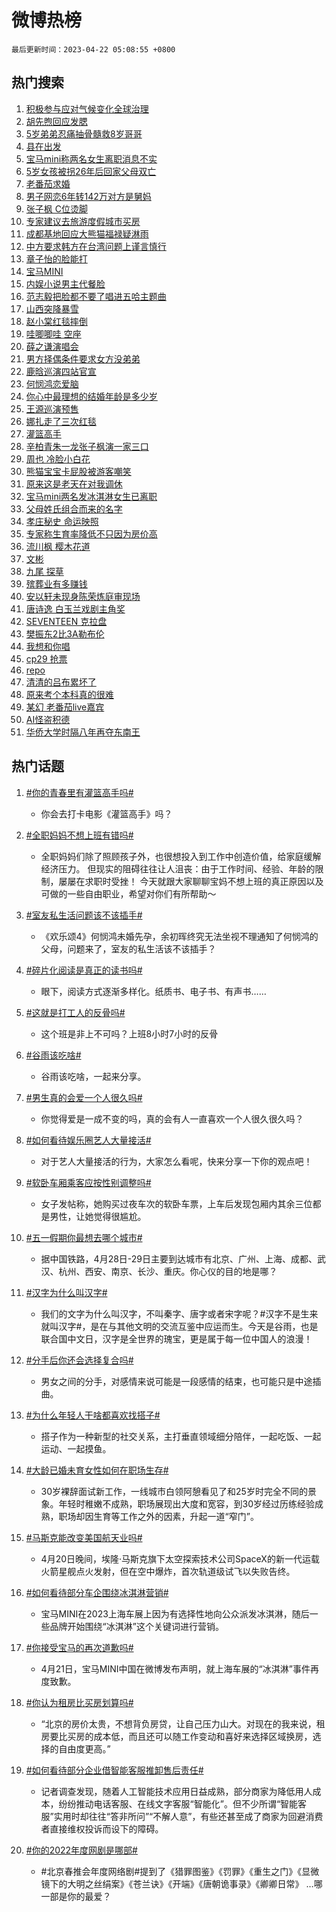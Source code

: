 # 微博热榜

`最后更新时间：2023-04-22 05:08:55 +0800`

## 热门搜索

1. [积极参与应对气候变化全球治理](https://m.weibo.cn/search?containerid=100103type%3D1%26t%3D10%26q%3D%23%E7%A7%AF%E6%9E%81%E5%8F%82%E4%B8%8E%E5%BA%94%E5%AF%B9%E6%B0%94%E5%80%99%E5%8F%98%E5%8C%96%E5%85%A8%E7%90%83%E6%B2%BB%E7%90%86%23&stream_entry_id=51&isnewpage=1&extparam=seat%3D1%26dgr%3D0%26c_type%3D51%26filter_type%3Drealtimehot%26cate%3D10103%26stream_entry_id%3D51%26pos%3D0%26display_time%3D1682111333%26pre_seqid%3D1682111333522027164158&luicode=10000011&lfid=106003type%253D25%2526t%253D3%2526disable_hot%253D1%2526filter_type%253Drealtimehot)
1. [胡先煦回应发腮](https://m.weibo.cn/search?containerid=100103type%3D1%26t%3D10%26q%3D%23%E8%83%A1%E5%85%88%E7%85%A6%E5%9B%9E%E5%BA%94%E5%8F%91%E8%85%AE%23&stream_entry_id=31&isnewpage=1&extparam=seat%3D1%26dgr%3D0%26band_rank%3D1%26realpos%3D1%26pos%3D0%26lcate%3D5001%26stream_entry_id%3D31%26flag%3D2%26c_type%3D31%26filter_type%3Drealtimehot%26q%3D%2523%25E8%2583%25A1%25E5%2585%2588%25E7%2585%25A6%25E5%259B%259E%25E5%25BA%2594%25E5%258F%2591%25E8%2585%25AE%2523%26cate%3D5001%26display_time%3D1682111333%26pre_seqid%3D1682111333522027164158&luicode=10000011&lfid=106003type%253D25%2526t%253D3%2526disable_hot%253D1%2526filter_type%253Drealtimehot)
1. [5岁弟弟忍痛抽骨髓救8岁哥哥](https://m.weibo.cn/search?containerid=100103type%3D1%26t%3D10%26q%3D%235%E5%B2%81%E5%BC%9F%E5%BC%9F%E5%BF%8D%E7%97%9B%E6%8A%BD%E9%AA%A8%E9%AB%93%E6%95%918%E5%B2%81%E5%93%A5%E5%93%A5%23&stream_entry_id=31&isnewpage=1&extparam=seat%3D1%26dgr%3D0%26band_rank%3D2%26realpos%3D2%26pos%3D1%26lcate%3D5001%26stream_entry_id%3D31%26flag%3D1%26c_type%3D31%26filter_type%3Drealtimehot%26q%3D%25235%25E5%25B2%2581%25E5%25BC%259F%25E5%25BC%259F%25E5%25BF%258D%25E7%2597%259B%25E6%258A%25BD%25E9%25AA%25A8%25E9%25AB%2593%25E6%2595%25918%25E5%25B2%2581%25E5%2593%25A5%25E5%2593%25A5%2523%26cate%3D5001%26display_time%3D1682111333%26pre_seqid%3D1682111333522027164158&luicode=10000011&lfid=106003type%253D25%2526t%253D3%2526disable_hot%253D1%2526filter_type%253Drealtimehot)
1. [县在出发](https://m.weibo.cn/search?containerid=100103type%3D1%26t%3D10%26q%3D%23%E5%8E%BF%E5%9C%A8%E5%87%BA%E5%8F%91%23&stream_entry_id=31&isnewpage=1&extparam=seat%3D1%26dgr%3D0%26band_rank%3D3%26realpos%3D3%26pos%3D2%26lcate%3D5001%26stream_entry_id%3D31%26flag%3D0%26c_type%3D31%26filter_type%3Drealtimehot%26q%3D%2523%25E5%258E%25BF%25E5%259C%25A8%25E5%2587%25BA%25E5%258F%2591%2523%26cate%3D5001%26display_time%3D1682111333%26pre_seqid%3D1682111333522027164158&luicode=10000011&lfid=106003type%253D25%2526t%253D3%2526disable_hot%253D1%2526filter_type%253Drealtimehot)
1. [宝马mini称两名女生离职消息不实](https://m.weibo.cn/search?containerid=100103type%3D1%26t%3D10%26q%3D%23%E5%AE%9D%E9%A9%ACmini%E7%A7%B0%E4%B8%A4%E5%90%8D%E5%A5%B3%E7%94%9F%E7%A6%BB%E8%81%8C%E6%B6%88%E6%81%AF%E4%B8%8D%E5%AE%9E%23&stream_entry_id=31&isnewpage=1&extparam=seat%3D1%26dgr%3D0%26band_rank%3D4%26realpos%3D4%26pos%3D3%26lcate%3D5001%26stream_entry_id%3D31%26flag%3D16%26c_type%3D31%26filter_type%3Drealtimehot%26q%3D%2523%25E5%25AE%259D%25E9%25A9%25ACmini%25E7%25A7%25B0%25E4%25B8%25A4%25E5%2590%258D%25E5%25A5%25B3%25E7%2594%259F%25E7%25A6%25BB%25E8%2581%258C%25E6%25B6%2588%25E6%2581%25AF%25E4%25B8%258D%25E5%25AE%259E%2523%26cate%3D5001%26display_time%3D1682111333%26pre_seqid%3D1682111333522027164158&luicode=10000011&lfid=106003type%253D25%2526t%253D3%2526disable_hot%253D1%2526filter_type%253Drealtimehot)
1. [5岁女孩被拐26年后回家父母双亡](https://m.weibo.cn/search?containerid=100103type%3D1%26t%3D10%26q%3D%235%E5%B2%81%E5%A5%B3%E5%AD%A9%E8%A2%AB%E6%8B%9026%E5%B9%B4%E5%90%8E%E5%9B%9E%E5%AE%B6%E7%88%B6%E6%AF%8D%E5%8F%8C%E4%BA%A1%23&stream_entry_id=31&isnewpage=1&extparam=seat%3D1%26dgr%3D0%26band_rank%3D5%26realpos%3D5%26pos%3D4%26lcate%3D5001%26stream_entry_id%3D31%26flag%3D0%26c_type%3D31%26filter_type%3Drealtimehot%26q%3D%25235%25E5%25B2%2581%25E5%25A5%25B3%25E5%25AD%25A9%25E8%25A2%25AB%25E6%258B%259026%25E5%25B9%25B4%25E5%2590%258E%25E5%259B%259E%25E5%25AE%25B6%25E7%2588%25B6%25E6%25AF%258D%25E5%258F%258C%25E4%25BA%25A1%2523%26cate%3D5001%26display_time%3D1682111333%26pre_seqid%3D1682111333522027164158&luicode=10000011&lfid=106003type%253D25%2526t%253D3%2526disable_hot%253D1%2526filter_type%253Drealtimehot)
1. [老番茄求婚](https://m.weibo.cn/search?containerid=100103type%3D1%26t%3D10%26q%3D%23%E8%80%81%E7%95%AA%E8%8C%84%E6%B1%82%E5%A9%9A%23&stream_entry_id=31&isnewpage=1&extparam=seat%3D1%26dgr%3D0%26band_rank%3D6%26realpos%3D6%26pos%3D5%26lcate%3D5001%26stream_entry_id%3D31%26flag%3D16%26c_type%3D31%26filter_type%3Drealtimehot%26q%3D%2523%25E8%2580%2581%25E7%2595%25AA%25E8%258C%2584%25E6%25B1%2582%25E5%25A9%259A%2523%26cate%3D5001%26display_time%3D1682111333%26pre_seqid%3D1682111333522027164158&luicode=10000011&lfid=106003type%253D25%2526t%253D3%2526disable_hot%253D1%2526filter_type%253Drealtimehot)
1. [男子网恋6年转142万对方是舅妈](https://m.weibo.cn/search?containerid=100103type%3D1%26t%3D10%26q%3D%23%E7%94%B7%E5%AD%90%E7%BD%91%E6%81%8B6%E5%B9%B4%E8%BD%AC142%E4%B8%87%E5%AF%B9%E6%96%B9%E6%98%AF%E8%88%85%E5%A6%88%23&stream_entry_id=31&isnewpage=1&extparam=seat%3D1%26dgr%3D0%26band_rank%3D7%26realpos%3D7%26pos%3D6%26lcate%3D5001%26stream_entry_id%3D31%26flag%3D0%26c_type%3D31%26filter_type%3Drealtimehot%26q%3D%2523%25E7%2594%25B7%25E5%25AD%2590%25E7%25BD%2591%25E6%2581%258B6%25E5%25B9%25B4%25E8%25BD%25AC142%25E4%25B8%2587%25E5%25AF%25B9%25E6%2596%25B9%25E6%2598%25AF%25E8%2588%2585%25E5%25A6%2588%2523%26cate%3D5001%26display_time%3D1682111333%26pre_seqid%3D1682111333522027164158&luicode=10000011&lfid=106003type%253D25%2526t%253D3%2526disable_hot%253D1%2526filter_type%253Drealtimehot)
1. [张子枫 C位烫脚](https://m.weibo.cn/search?containerid=100103type%3D1%26t%3D10%26q%3D%E5%BC%A0%E5%AD%90%E6%9E%AB+C%E4%BD%8D%E7%83%AB%E8%84%9A&stream_entry_id=31&isnewpage=1&extparam=seat%3D1%26dgr%3D0%26band_rank%3D8%26realpos%3D8%26pos%3D7%26lcate%3D5001%26stream_entry_id%3D31%26flag%3D0%26c_type%3D31%26filter_type%3Drealtimehot%26q%3D%25E5%25BC%25A0%25E5%25AD%2590%25E6%259E%25AB%2520C%25E4%25BD%258D%25E7%2583%25AB%25E8%2584%259A%26cate%3D5001%26display_time%3D1682111333%26pre_seqid%3D1682111333522027164158&luicode=10000011&lfid=106003type%253D25%2526t%253D3%2526disable_hot%253D1%2526filter_type%253Drealtimehot)
1. [专家建议去旅游度假城市买房](https://m.weibo.cn/search?containerid=100103type%3D1%26t%3D10%26q%3D%23%E4%B8%93%E5%AE%B6%E5%BB%BA%E8%AE%AE%E5%8E%BB%E6%97%85%E6%B8%B8%E5%BA%A6%E5%81%87%E5%9F%8E%E5%B8%82%E4%B9%B0%E6%88%BF%23&stream_entry_id=31&isnewpage=1&extparam=seat%3D1%26dgr%3D0%26band_rank%3D9%26realpos%3D9%26pos%3D8%26lcate%3D5001%26stream_entry_id%3D31%26flag%3D0%26c_type%3D31%26filter_type%3Drealtimehot%26q%3D%2523%25E4%25B8%2593%25E5%25AE%25B6%25E5%25BB%25BA%25E8%25AE%25AE%25E5%258E%25BB%25E6%2597%2585%25E6%25B8%25B8%25E5%25BA%25A6%25E5%2581%2587%25E5%259F%258E%25E5%25B8%2582%25E4%25B9%25B0%25E6%2588%25BF%2523%26cate%3D5001%26display_time%3D1682111333%26pre_seqid%3D1682111333522027164158&luicode=10000011&lfid=106003type%253D25%2526t%253D3%2526disable_hot%253D1%2526filter_type%253Drealtimehot)
1. [成都基地回应大熊猫福禄疑淋雨](https://m.weibo.cn/search?containerid=100103type%3D1%26t%3D10%26q%3D%23%E6%88%90%E9%83%BD%E5%9F%BA%E5%9C%B0%E5%9B%9E%E5%BA%94%E5%A4%A7%E7%86%8A%E7%8C%AB%E7%A6%8F%E7%A6%84%E7%96%91%E6%B7%8B%E9%9B%A8%23&stream_entry_id=31&isnewpage=1&extparam=seat%3D1%26dgr%3D0%26band_rank%3D10%26realpos%3D10%26pos%3D9%26lcate%3D5001%26stream_entry_id%3D31%26flag%3D0%26c_type%3D31%26filter_type%3Drealtimehot%26q%3D%2523%25E6%2588%2590%25E9%2583%25BD%25E5%259F%25BA%25E5%259C%25B0%25E5%259B%259E%25E5%25BA%2594%25E5%25A4%25A7%25E7%2586%258A%25E7%258C%25AB%25E7%25A6%258F%25E7%25A6%2584%25E7%2596%2591%25E6%25B7%258B%25E9%259B%25A8%2523%26cate%3D5001%26display_time%3D1682111333%26pre_seqid%3D1682111333522027164158&luicode=10000011&lfid=106003type%253D25%2526t%253D3%2526disable_hot%253D1%2526filter_type%253Drealtimehot)
1. [中方要求韩方在台湾问题上谨言慎行](https://m.weibo.cn/search?containerid=100103type%3D1%26t%3D10%26q%3D%23%E4%B8%AD%E6%96%B9%E8%A6%81%E6%B1%82%E9%9F%A9%E6%96%B9%E5%9C%A8%E5%8F%B0%E6%B9%BE%E9%97%AE%E9%A2%98%E4%B8%8A%E8%B0%A8%E8%A8%80%E6%85%8E%E8%A1%8C%23&stream_entry_id=31&isnewpage=1&extparam=seat%3D1%26dgr%3D0%26band_rank%3D11%26realpos%3D11%26pos%3D10%26lcate%3D5001%26stream_entry_id%3D31%26flag%3D0%26c_type%3D31%26filter_type%3Drealtimehot%26q%3D%2523%25E4%25B8%25AD%25E6%2596%25B9%25E8%25A6%2581%25E6%25B1%2582%25E9%259F%25A9%25E6%2596%25B9%25E5%259C%25A8%25E5%258F%25B0%25E6%25B9%25BE%25E9%2597%25AE%25E9%25A2%2598%25E4%25B8%258A%25E8%25B0%25A8%25E8%25A8%2580%25E6%2585%258E%25E8%25A1%258C%2523%26cate%3D5001%26display_time%3D1682111333%26pre_seqid%3D1682111333522027164158&luicode=10000011&lfid=106003type%253D25%2526t%253D3%2526disable_hot%253D1%2526filter_type%253Drealtimehot)
1. [章子怡的脸能打](https://m.weibo.cn/search?containerid=100103type%3D1%26t%3D10%26q%3D%E7%AB%A0%E5%AD%90%E6%80%A1%E7%9A%84%E8%84%B8%E8%83%BD%E6%89%93&stream_entry_id=31&isnewpage=1&extparam=seat%3D1%26dgr%3D0%26band_rank%3D12%26realpos%3D12%26pos%3D11%26lcate%3D5001%26stream_entry_id%3D31%26flag%3D0%26c_type%3D31%26filter_type%3Drealtimehot%26q%3D%25E7%25AB%25A0%25E5%25AD%2590%25E6%2580%25A1%25E7%259A%2584%25E8%2584%25B8%25E8%2583%25BD%25E6%2589%2593%26cate%3D5001%26display_time%3D1682111333%26pre_seqid%3D1682111333522027164158&luicode=10000011&lfid=106003type%253D25%2526t%253D3%2526disable_hot%253D1%2526filter_type%253Drealtimehot)
1. [宝马MINI](https://m.weibo.cn/search?containerid=100103type%3D1%26t%3D10%26q%3D%E5%AE%9D%E9%A9%ACMINI&stream_entry_id=31&isnewpage=1&extparam=seat%3D1%26dgr%3D0%26band_rank%3D13%26realpos%3D13%26pos%3D12%26lcate%3D5001%26stream_entry_id%3D31%26flag%3D0%26c_type%3D31%26filter_type%3Drealtimehot%26q%3D%25E5%25AE%259D%25E9%25A9%25ACMINI%26cate%3D5001%26display_time%3D1682111333%26pre_seqid%3D1682111333522027164158&luicode=10000011&lfid=106003type%253D25%2526t%253D3%2526disable_hot%253D1%2526filter_type%253Drealtimehot)
1. [内娱小说男主代餐脸](https://m.weibo.cn/search?containerid=100103type%3D1%26t%3D10%26q%3D%23%E5%86%85%E5%A8%B1%E5%B0%8F%E8%AF%B4%E7%94%B7%E4%B8%BB%E4%BB%A3%E9%A4%90%E8%84%B8%23&stream_entry_id=31&isnewpage=1&extparam=seat%3D1%26dgr%3D0%26band_rank%3D14%26realpos%3D14%26pos%3D13%26lcate%3D5001%26stream_entry_id%3D31%26flag%3D0%26c_type%3D31%26filter_type%3Drealtimehot%26q%3D%2523%25E5%2586%2585%25E5%25A8%25B1%25E5%25B0%258F%25E8%25AF%25B4%25E7%2594%25B7%25E4%25B8%25BB%25E4%25BB%25A3%25E9%25A4%2590%25E8%2584%25B8%2523%26cate%3D5001%26display_time%3D1682111333%26pre_seqid%3D1682111333522027164158&luicode=10000011&lfid=106003type%253D25%2526t%253D3%2526disable_hot%253D1%2526filter_type%253Drealtimehot)
1. [范志毅把脸都不要了唱进五哈主题曲](https://m.weibo.cn/search?containerid=100103type%3D1%26t%3D10%26q%3D%23%E8%8C%83%E5%BF%97%E6%AF%85%E6%8A%8A%E8%84%B8%E9%83%BD%E4%B8%8D%E8%A6%81%E4%BA%86%E5%94%B1%E8%BF%9B%E4%BA%94%E5%93%88%E4%B8%BB%E9%A2%98%E6%9B%B2%23&stream_entry_id=31&isnewpage=1&extparam=seat%3D1%26dgr%3D0%26band_rank%3D15%26realpos%3D15%26pos%3D14%26lcate%3D5001%26stream_entry_id%3D31%26flag%3D1%26c_type%3D31%26filter_type%3Drealtimehot%26q%3D%2523%25E8%258C%2583%25E5%25BF%2597%25E6%25AF%2585%25E6%258A%258A%25E8%2584%25B8%25E9%2583%25BD%25E4%25B8%258D%25E8%25A6%2581%25E4%25BA%2586%25E5%2594%25B1%25E8%25BF%259B%25E4%25BA%2594%25E5%2593%2588%25E4%25B8%25BB%25E9%25A2%2598%25E6%259B%25B2%2523%26cate%3D5001%26display_time%3D1682111333%26pre_seqid%3D1682111333522027164158&luicode=10000011&lfid=106003type%253D25%2526t%253D3%2526disable_hot%253D1%2526filter_type%253Drealtimehot)
1. [山西突降暴雪](https://m.weibo.cn/search?containerid=100103type%3D1%26t%3D10%26q%3D%23%E5%B1%B1%E8%A5%BF%E7%AA%81%E9%99%8D%E6%9A%B4%E9%9B%AA%23&stream_entry_id=31&isnewpage=1&extparam=seat%3D1%26dgr%3D0%26band_rank%3D16%26realpos%3D16%26pos%3D15%26lcate%3D5001%26stream_entry_id%3D31%26flag%3D0%26c_type%3D31%26filter_type%3Drealtimehot%26q%3D%2523%25E5%25B1%25B1%25E8%25A5%25BF%25E7%25AA%2581%25E9%2599%258D%25E6%259A%25B4%25E9%259B%25AA%2523%26cate%3D5001%26display_time%3D1682111333%26pre_seqid%3D1682111333522027164158&luicode=10000011&lfid=106003type%253D25%2526t%253D3%2526disable_hot%253D1%2526filter_type%253Drealtimehot)
1. [赵小棠红毯摔倒](https://m.weibo.cn/search?containerid=100103type%3D1%26t%3D10%26q%3D%23%E8%B5%B5%E5%B0%8F%E6%A3%A0%E7%BA%A2%E6%AF%AF%E6%91%94%E5%80%92%23&stream_entry_id=31&isnewpage=1&extparam=seat%3D1%26dgr%3D0%26band_rank%3D17%26realpos%3D17%26pos%3D16%26lcate%3D5001%26stream_entry_id%3D31%26flag%3D0%26c_type%3D31%26filter_type%3Drealtimehot%26q%3D%2523%25E8%25B5%25B5%25E5%25B0%258F%25E6%25A3%25A0%25E7%25BA%25A2%25E6%25AF%25AF%25E6%2591%2594%25E5%2580%2592%2523%26cate%3D5001%26display_time%3D1682111333%26pre_seqid%3D1682111333522027164158&luicode=10000011&lfid=106003type%253D25%2526t%253D3%2526disable_hot%253D1%2526filter_type%253Drealtimehot)
1. [哇唧唧哇 空座](https://m.weibo.cn/search?containerid=100103type%3D1%26t%3D10%26q%3D%E5%93%87%E5%94%A7%E5%94%A7%E5%93%87+%E7%A9%BA%E5%BA%A7&stream_entry_id=31&isnewpage=1&extparam=seat%3D1%26dgr%3D0%26band_rank%3D18%26realpos%3D18%26pos%3D17%26lcate%3D5001%26stream_entry_id%3D31%26flag%3D0%26c_type%3D31%26filter_type%3Drealtimehot%26q%3D%25E5%2593%2587%25E5%2594%25A7%25E5%2594%25A7%25E5%2593%2587%2520%25E7%25A9%25BA%25E5%25BA%25A7%26cate%3D5001%26display_time%3D1682111333%26pre_seqid%3D1682111333522027164158&luicode=10000011&lfid=106003type%253D25%2526t%253D3%2526disable_hot%253D1%2526filter_type%253Drealtimehot)
1. [薛之谦演唱会](https://m.weibo.cn/search?containerid=100103type%3D1%26t%3D10%26q%3D%E8%96%9B%E4%B9%8B%E8%B0%A6%E6%BC%94%E5%94%B1%E4%BC%9A&stream_entry_id=31&isnewpage=1&extparam=seat%3D1%26dgr%3D0%26band_rank%3D19%26realpos%3D19%26pos%3D18%26lcate%3D5001%26stream_entry_id%3D31%26flag%3D0%26c_type%3D31%26filter_type%3Drealtimehot%26q%3D%25E8%2596%259B%25E4%25B9%258B%25E8%25B0%25A6%25E6%25BC%2594%25E5%2594%25B1%25E4%25BC%259A%26cate%3D5001%26display_time%3D1682111333%26pre_seqid%3D1682111333522027164158&luicode=10000011&lfid=106003type%253D25%2526t%253D3%2526disable_hot%253D1%2526filter_type%253Drealtimehot)
1. [男方择偶条件要求女方没弟弟](https://m.weibo.cn/search?containerid=100103type%3D1%26t%3D10%26q%3D%23%E7%94%B7%E6%96%B9%E6%8B%A9%E5%81%B6%E6%9D%A1%E4%BB%B6%E8%A6%81%E6%B1%82%E5%A5%B3%E6%96%B9%E6%B2%A1%E5%BC%9F%E5%BC%9F%23&stream_entry_id=31&isnewpage=1&extparam=seat%3D1%26dgr%3D0%26band_rank%3D20%26realpos%3D20%26pos%3D19%26lcate%3D5001%26stream_entry_id%3D31%26flag%3D0%26c_type%3D31%26filter_type%3Drealtimehot%26q%3D%2523%25E7%2594%25B7%25E6%2596%25B9%25E6%258B%25A9%25E5%2581%25B6%25E6%259D%25A1%25E4%25BB%25B6%25E8%25A6%2581%25E6%25B1%2582%25E5%25A5%25B3%25E6%2596%25B9%25E6%25B2%25A1%25E5%25BC%259F%25E5%25BC%259F%2523%26cate%3D5001%26display_time%3D1682111333%26pre_seqid%3D1682111333522027164158&luicode=10000011&lfid=106003type%253D25%2526t%253D3%2526disable_hot%253D1%2526filter_type%253Drealtimehot)
1. [鹿晗巡演四站官宣](https://m.weibo.cn/search?containerid=100103type%3D1%26t%3D10%26q%3D%23%E9%B9%BF%E6%99%97%E5%B7%A1%E6%BC%94%E5%9B%9B%E7%AB%99%E5%AE%98%E5%AE%A3%23&stream_entry_id=31&isnewpage=1&extparam=seat%3D1%26dgr%3D0%26band_rank%3D21%26realpos%3D21%26pos%3D20%26lcate%3D5001%26stream_entry_id%3D31%26flag%3D0%26c_type%3D31%26filter_type%3Drealtimehot%26q%3D%2523%25E9%25B9%25BF%25E6%2599%2597%25E5%25B7%25A1%25E6%25BC%2594%25E5%259B%259B%25E7%25AB%2599%25E5%25AE%2598%25E5%25AE%25A3%2523%26cate%3D5001%26display_time%3D1682111333%26pre_seqid%3D1682111333522027164158&luicode=10000011&lfid=106003type%253D25%2526t%253D3%2526disable_hot%253D1%2526filter_type%253Drealtimehot)
1. [何悯鸿恋爱脑](https://m.weibo.cn/search?containerid=100103type%3D1%26t%3D10%26q%3D%E4%BD%95%E6%82%AF%E9%B8%BF%E6%81%8B%E7%88%B1%E8%84%91&stream_entry_id=31&isnewpage=1&extparam=seat%3D1%26dgr%3D0%26band_rank%3D22%26realpos%3D22%26pos%3D21%26lcate%3D5001%26stream_entry_id%3D31%26flag%3D0%26c_type%3D31%26filter_type%3Drealtimehot%26q%3D%25E4%25BD%2595%25E6%2582%25AF%25E9%25B8%25BF%25E6%2581%258B%25E7%2588%25B1%25E8%2584%2591%26cate%3D5001%26display_time%3D1682111333%26pre_seqid%3D1682111333522027164158&luicode=10000011&lfid=106003type%253D25%2526t%253D3%2526disable_hot%253D1%2526filter_type%253Drealtimehot)
1. [你心中最理想的结婚年龄是多少岁](https://m.weibo.cn/search?containerid=100103type%3D1%26t%3D10%26q%3D%23%E4%BD%A0%E5%BF%83%E4%B8%AD%E6%9C%80%E7%90%86%E6%83%B3%E7%9A%84%E7%BB%93%E5%A9%9A%E5%B9%B4%E9%BE%84%E6%98%AF%E5%A4%9A%E5%B0%91%E5%B2%81%23&stream_entry_id=31&isnewpage=1&extparam=seat%3D1%26dgr%3D0%26band_rank%3D23%26realpos%3D23%26pos%3D22%26lcate%3D5001%26stream_entry_id%3D31%26flag%3D0%26c_type%3D31%26filter_type%3Drealtimehot%26q%3D%2523%25E4%25BD%25A0%25E5%25BF%2583%25E4%25B8%25AD%25E6%259C%2580%25E7%2590%2586%25E6%2583%25B3%25E7%259A%2584%25E7%25BB%2593%25E5%25A9%259A%25E5%25B9%25B4%25E9%25BE%2584%25E6%2598%25AF%25E5%25A4%259A%25E5%25B0%2591%25E5%25B2%2581%2523%26cate%3D5001%26display_time%3D1682111333%26pre_seqid%3D1682111333522027164158&luicode=10000011&lfid=106003type%253D25%2526t%253D3%2526disable_hot%253D1%2526filter_type%253Drealtimehot)
1. [王源巡演预售](https://m.weibo.cn/search?containerid=100103type%3D1%26t%3D10%26q%3D%E7%8E%8B%E6%BA%90%E5%B7%A1%E6%BC%94%E9%A2%84%E5%94%AE&stream_entry_id=31&isnewpage=1&extparam=seat%3D1%26dgr%3D0%26band_rank%3D24%26realpos%3D24%26pos%3D23%26lcate%3D5001%26stream_entry_id%3D31%26flag%3D0%26c_type%3D31%26filter_type%3Drealtimehot%26q%3D%25E7%258E%258B%25E6%25BA%2590%25E5%25B7%25A1%25E6%25BC%2594%25E9%25A2%2584%25E5%2594%25AE%26cate%3D5001%26display_time%3D1682111333%26pre_seqid%3D1682111333522027164158&luicode=10000011&lfid=106003type%253D25%2526t%253D3%2526disable_hot%253D1%2526filter_type%253Drealtimehot)
1. [娜扎走了三次红毯](https://m.weibo.cn/search?containerid=100103type%3D1%26t%3D10%26q%3D%23%E5%A8%9C%E6%89%8E%E8%B5%B0%E4%BA%86%E4%B8%89%E6%AC%A1%E7%BA%A2%E6%AF%AF%23&stream_entry_id=31&isnewpage=1&extparam=seat%3D1%26dgr%3D0%26band_rank%3D25%26realpos%3D25%26pos%3D24%26lcate%3D5001%26stream_entry_id%3D31%26flag%3D0%26c_type%3D31%26filter_type%3Drealtimehot%26q%3D%2523%25E5%25A8%259C%25E6%2589%258E%25E8%25B5%25B0%25E4%25BA%2586%25E4%25B8%2589%25E6%25AC%25A1%25E7%25BA%25A2%25E6%25AF%25AF%2523%26cate%3D5001%26display_time%3D1682111333%26pre_seqid%3D1682111333522027164158&luicode=10000011&lfid=106003type%253D25%2526t%253D3%2526disable_hot%253D1%2526filter_type%253Drealtimehot)
1. [灌篮高手](https://m.weibo.cn/search?containerid=100103type%3D1%26t%3D10%26q%3D%E7%81%8C%E7%AF%AE%E9%AB%98%E6%89%8B&stream_entry_id=31&isnewpage=1&extparam=seat%3D1%26dgr%3D0%26band_rank%3D26%26realpos%3D26%26pos%3D25%26lcate%3D5001%26stream_entry_id%3D31%26flag%3D0%26c_type%3D31%26filter_type%3Drealtimehot%26q%3D%25E7%2581%258C%25E7%25AF%25AE%25E9%25AB%2598%25E6%2589%258B%26cate%3D5001%26display_time%3D1682111333%26pre_seqid%3D1682111333522027164158&luicode=10000011&lfid=106003type%253D25%2526t%253D3%2526disable_hot%253D1%2526filter_type%253Drealtimehot)
1. [辛柏青朱一龙张子枫演一家三口](https://m.weibo.cn/search?containerid=100103type%3D1%26t%3D10%26q%3D%23%E8%BE%9B%E6%9F%8F%E9%9D%92%E6%9C%B1%E4%B8%80%E9%BE%99%E5%BC%A0%E5%AD%90%E6%9E%AB%E6%BC%94%E4%B8%80%E5%AE%B6%E4%B8%89%E5%8F%A3%23&stream_entry_id=31&isnewpage=1&extparam=seat%3D1%26dgr%3D0%26band_rank%3D27%26realpos%3D27%26pos%3D26%26lcate%3D5001%26stream_entry_id%3D31%26flag%3D0%26c_type%3D31%26filter_type%3Drealtimehot%26q%3D%2523%25E8%25BE%259B%25E6%259F%258F%25E9%259D%2592%25E6%259C%25B1%25E4%25B8%2580%25E9%25BE%2599%25E5%25BC%25A0%25E5%25AD%2590%25E6%259E%25AB%25E6%25BC%2594%25E4%25B8%2580%25E5%25AE%25B6%25E4%25B8%2589%25E5%258F%25A3%2523%26cate%3D5001%26display_time%3D1682111333%26pre_seqid%3D1682111333522027164158&luicode=10000011&lfid=106003type%253D25%2526t%253D3%2526disable_hot%253D1%2526filter_type%253Drealtimehot)
1. [周也 冷脸小白花](https://m.weibo.cn/search?containerid=100103type%3D1%26t%3D10%26q%3D%E5%91%A8%E4%B9%9F+%E5%86%B7%E8%84%B8%E5%B0%8F%E7%99%BD%E8%8A%B1&stream_entry_id=31&isnewpage=1&extparam=seat%3D1%26dgr%3D0%26band_rank%3D28%26realpos%3D28%26pos%3D27%26lcate%3D5001%26stream_entry_id%3D31%26flag%3D0%26c_type%3D31%26filter_type%3Drealtimehot%26q%3D%25E5%2591%25A8%25E4%25B9%259F%2520%25E5%2586%25B7%25E8%2584%25B8%25E5%25B0%258F%25E7%2599%25BD%25E8%258A%25B1%26cate%3D5001%26display_time%3D1682111333%26pre_seqid%3D1682111333522027164158&luicode=10000011&lfid=106003type%253D25%2526t%253D3%2526disable_hot%253D1%2526filter_type%253Drealtimehot)
1. [熊猫宝宝卡屁股被游客嘲笑](https://m.weibo.cn/search?containerid=100103type%3D1%26t%3D10%26q%3D%23%E7%86%8A%E7%8C%AB%E5%AE%9D%E5%AE%9D%E5%8D%A1%E5%B1%81%E8%82%A1%E8%A2%AB%E6%B8%B8%E5%AE%A2%E5%98%B2%E7%AC%91%23&stream_entry_id=31&isnewpage=1&extparam=seat%3D1%26dgr%3D0%26band_rank%3D29%26realpos%3D29%26pos%3D28%26lcate%3D5001%26stream_entry_id%3D31%26flag%3D0%26c_type%3D31%26filter_type%3Drealtimehot%26q%3D%2523%25E7%2586%258A%25E7%258C%25AB%25E5%25AE%259D%25E5%25AE%259D%25E5%258D%25A1%25E5%25B1%2581%25E8%2582%25A1%25E8%25A2%25AB%25E6%25B8%25B8%25E5%25AE%25A2%25E5%2598%25B2%25E7%25AC%2591%2523%26cate%3D5001%26display_time%3D1682111333%26pre_seqid%3D1682111333522027164158&luicode=10000011&lfid=106003type%253D25%2526t%253D3%2526disable_hot%253D1%2526filter_type%253Drealtimehot)
1. [原来这是老天在对我调休](https://m.weibo.cn/search?containerid=100103type%3D1%26t%3D10%26q%3D%E5%8E%9F%E6%9D%A5%E8%BF%99%E6%98%AF%E8%80%81%E5%A4%A9%E5%9C%A8%E5%AF%B9%E6%88%91%E8%B0%83%E4%BC%91&stream_entry_id=31&isnewpage=1&extparam=seat%3D1%26dgr%3D0%26band_rank%3D30%26realpos%3D30%26pos%3D29%26lcate%3D5001%26stream_entry_id%3D31%26flag%3D0%26c_type%3D31%26filter_type%3Drealtimehot%26q%3D%25E5%258E%259F%25E6%259D%25A5%25E8%25BF%2599%25E6%2598%25AF%25E8%2580%2581%25E5%25A4%25A9%25E5%259C%25A8%25E5%25AF%25B9%25E6%2588%2591%25E8%25B0%2583%25E4%25BC%2591%26cate%3D5001%26display_time%3D1682111333%26pre_seqid%3D1682111333522027164158&luicode=10000011&lfid=106003type%253D25%2526t%253D3%2526disable_hot%253D1%2526filter_type%253Drealtimehot)
1. [宝马mini两名发冰淇淋女生已离职](https://m.weibo.cn/search?containerid=100103type%3D1%26t%3D10%26q%3D%23%E5%AE%9D%E9%A9%ACmini%E4%B8%A4%E5%90%8D%E5%8F%91%E5%86%B0%E6%B7%87%E6%B7%8B%E5%A5%B3%E7%94%9F%E5%B7%B2%E7%A6%BB%E8%81%8C%23&stream_entry_id=31&isnewpage=1&extparam=seat%3D1%26dgr%3D0%26band_rank%3D31%26realpos%3D31%26pos%3D30%26lcate%3D5001%26stream_entry_id%3D31%26flag%3D0%26c_type%3D31%26filter_type%3Drealtimehot%26q%3D%2523%25E5%25AE%259D%25E9%25A9%25ACmini%25E4%25B8%25A4%25E5%2590%258D%25E5%258F%2591%25E5%2586%25B0%25E6%25B7%2587%25E6%25B7%258B%25E5%25A5%25B3%25E7%2594%259F%25E5%25B7%25B2%25E7%25A6%25BB%25E8%2581%258C%2523%26cate%3D5001%26display_time%3D1682111333%26pre_seqid%3D1682111333522027164158&luicode=10000011&lfid=106003type%253D25%2526t%253D3%2526disable_hot%253D1%2526filter_type%253Drealtimehot)
1. [父母姓氏组合而来的名字](https://m.weibo.cn/search?containerid=100103type%3D1%26t%3D10%26q%3D%23%E7%88%B6%E6%AF%8D%E5%A7%93%E6%B0%8F%E7%BB%84%E5%90%88%E8%80%8C%E6%9D%A5%E7%9A%84%E5%90%8D%E5%AD%97%23&stream_entry_id=31&isnewpage=1&extparam=seat%3D1%26dgr%3D0%26band_rank%3D32%26realpos%3D32%26pos%3D31%26lcate%3D5001%26stream_entry_id%3D31%26flag%3D0%26c_type%3D31%26filter_type%3Drealtimehot%26q%3D%2523%25E7%2588%25B6%25E6%25AF%258D%25E5%25A7%2593%25E6%25B0%258F%25E7%25BB%2584%25E5%2590%2588%25E8%2580%258C%25E6%259D%25A5%25E7%259A%2584%25E5%2590%258D%25E5%25AD%2597%2523%26cate%3D5001%26display_time%3D1682111333%26pre_seqid%3D1682111333522027164158&luicode=10000011&lfid=106003type%253D25%2526t%253D3%2526disable_hot%253D1%2526filter_type%253Drealtimehot)
1. [孝庄秘史 命运映照](https://m.weibo.cn/search?containerid=100103type%3D1%26t%3D10%26q%3D%E5%AD%9D%E5%BA%84%E7%A7%98%E5%8F%B2+%E5%91%BD%E8%BF%90%E6%98%A0%E7%85%A7&stream_entry_id=31&isnewpage=1&extparam=seat%3D1%26dgr%3D0%26band_rank%3D33%26realpos%3D33%26pos%3D32%26lcate%3D5001%26stream_entry_id%3D31%26flag%3D1%26c_type%3D31%26filter_type%3Drealtimehot%26q%3D%25E5%25AD%259D%25E5%25BA%2584%25E7%25A7%2598%25E5%258F%25B2%2520%25E5%2591%25BD%25E8%25BF%2590%25E6%2598%25A0%25E7%2585%25A7%26cate%3D5001%26display_time%3D1682111333%26pre_seqid%3D1682111333522027164158&luicode=10000011&lfid=106003type%253D25%2526t%253D3%2526disable_hot%253D1%2526filter_type%253Drealtimehot)
1. [专家称生育率降低不只因为房价高](https://m.weibo.cn/search?containerid=100103type%3D1%26t%3D10%26q%3D%23%E4%B8%93%E5%AE%B6%E7%A7%B0%E7%94%9F%E8%82%B2%E7%8E%87%E9%99%8D%E4%BD%8E%E4%B8%8D%E5%8F%AA%E5%9B%A0%E4%B8%BA%E6%88%BF%E4%BB%B7%E9%AB%98%23&stream_entry_id=31&isnewpage=1&extparam=seat%3D1%26dgr%3D0%26band_rank%3D34%26realpos%3D34%26pos%3D33%26lcate%3D5001%26stream_entry_id%3D31%26flag%3D0%26c_type%3D31%26filter_type%3Drealtimehot%26q%3D%2523%25E4%25B8%2593%25E5%25AE%25B6%25E7%25A7%25B0%25E7%2594%259F%25E8%2582%25B2%25E7%258E%2587%25E9%2599%258D%25E4%25BD%258E%25E4%25B8%258D%25E5%258F%25AA%25E5%259B%25A0%25E4%25B8%25BA%25E6%2588%25BF%25E4%25BB%25B7%25E9%25AB%2598%2523%26cate%3D5001%26display_time%3D1682111333%26pre_seqid%3D1682111333522027164158&luicode=10000011&lfid=106003type%253D25%2526t%253D3%2526disable_hot%253D1%2526filter_type%253Drealtimehot)
1. [流川枫 樱木花道](https://m.weibo.cn/search?containerid=100103type%3D1%26t%3D10%26q%3D%E6%B5%81%E5%B7%9D%E6%9E%AB+%E6%A8%B1%E6%9C%A8%E8%8A%B1%E9%81%93&stream_entry_id=31&isnewpage=1&extparam=seat%3D1%26dgr%3D0%26band_rank%3D35%26realpos%3D35%26pos%3D34%26lcate%3D5001%26stream_entry_id%3D31%26flag%3D0%26c_type%3D31%26filter_type%3Drealtimehot%26q%3D%25E6%25B5%2581%25E5%25B7%259D%25E6%259E%25AB%2520%25E6%25A8%25B1%25E6%259C%25A8%25E8%258A%25B1%25E9%2581%2593%26cate%3D5001%26display_time%3D1682111333%26pre_seqid%3D1682111333522027164158&luicode=10000011&lfid=106003type%253D25%2526t%253D3%2526disable_hot%253D1%2526filter_type%253Drealtimehot)
1. [文彬](https://m.weibo.cn/search?containerid=100103type%3D1%26t%3D10%26q%3D%E6%96%87%E5%BD%AC&stream_entry_id=31&isnewpage=1&extparam=seat%3D1%26dgr%3D0%26band_rank%3D36%26realpos%3D36%26pos%3D35%26lcate%3D5001%26stream_entry_id%3D31%26flag%3D0%26c_type%3D31%26filter_type%3Drealtimehot%26q%3D%25E6%2596%2587%25E5%25BD%25AC%26cate%3D5001%26display_time%3D1682111333%26pre_seqid%3D1682111333522027164158&luicode=10000011&lfid=106003type%253D25%2526t%253D3%2526disable_hot%253D1%2526filter_type%253Drealtimehot)
1. [九尾 探草](https://m.weibo.cn/search?containerid=100103type%3D1%26t%3D10%26q%3D%E4%B9%9D%E5%B0%BE+%E6%8E%A2%E8%8D%89&stream_entry_id=31&isnewpage=1&extparam=seat%3D1%26dgr%3D0%26band_rank%3D37%26realpos%3D37%26pos%3D36%26lcate%3D5001%26stream_entry_id%3D31%26flag%3D0%26c_type%3D31%26filter_type%3Drealtimehot%26q%3D%25E4%25B9%259D%25E5%25B0%25BE%2520%25E6%258E%25A2%25E8%258D%2589%26cate%3D5001%26display_time%3D1682111333%26pre_seqid%3D1682111333522027164158&luicode=10000011&lfid=106003type%253D25%2526t%253D3%2526disable_hot%253D1%2526filter_type%253Drealtimehot)
1. [殡葬业有多赚钱](https://m.weibo.cn/search?containerid=100103type%3D1%26t%3D10%26q%3D%E6%AE%A1%E8%91%AC%E4%B8%9A%E6%9C%89%E5%A4%9A%E8%B5%9A%E9%92%B1&stream_entry_id=31&isnewpage=1&extparam=seat%3D1%26dgr%3D0%26band_rank%3D38%26realpos%3D38%26pos%3D37%26lcate%3D5001%26stream_entry_id%3D31%26flag%3D0%26c_type%3D31%26filter_type%3Drealtimehot%26q%3D%25E6%25AE%25A1%25E8%2591%25AC%25E4%25B8%259A%25E6%259C%2589%25E5%25A4%259A%25E8%25B5%259A%25E9%2592%25B1%26cate%3D5001%26display_time%3D1682111333%26pre_seqid%3D1682111333522027164158&luicode=10000011&lfid=106003type%253D25%2526t%253D3%2526disable_hot%253D1%2526filter_type%253Drealtimehot)
1. [安以轩未现身陈荣炼庭审现场](https://m.weibo.cn/search?containerid=100103type%3D1%26t%3D10%26q%3D%23%E5%AE%89%E4%BB%A5%E8%BD%A9%E6%9C%AA%E7%8E%B0%E8%BA%AB%E9%99%88%E8%8D%A3%E7%82%BC%E5%BA%AD%E5%AE%A1%E7%8E%B0%E5%9C%BA%23&stream_entry_id=31&isnewpage=1&extparam=seat%3D1%26dgr%3D0%26band_rank%3D39%26realpos%3D39%26pos%3D38%26lcate%3D5001%26stream_entry_id%3D31%26flag%3D0%26c_type%3D31%26filter_type%3Drealtimehot%26q%3D%2523%25E5%25AE%2589%25E4%25BB%25A5%25E8%25BD%25A9%25E6%259C%25AA%25E7%258E%25B0%25E8%25BA%25AB%25E9%2599%2588%25E8%258D%25A3%25E7%2582%25BC%25E5%25BA%25AD%25E5%25AE%25A1%25E7%258E%25B0%25E5%259C%25BA%2523%26cate%3D5001%26display_time%3D1682111333%26pre_seqid%3D1682111333522027164158&luicode=10000011&lfid=106003type%253D25%2526t%253D3%2526disable_hot%253D1%2526filter_type%253Drealtimehot)
1. [唐诗逸 白玉兰戏剧主角奖](https://m.weibo.cn/search?containerid=100103type%3D1%26t%3D10%26q%3D%E5%94%90%E8%AF%97%E9%80%B8+%E7%99%BD%E7%8E%89%E5%85%B0%E6%88%8F%E5%89%A7%E4%B8%BB%E8%A7%92%E5%A5%96&stream_entry_id=31&isnewpage=1&extparam=seat%3D1%26dgr%3D0%26band_rank%3D40%26realpos%3D40%26pos%3D39%26lcate%3D5001%26stream_entry_id%3D31%26flag%3D0%26c_type%3D31%26filter_type%3Drealtimehot%26q%3D%25E5%2594%2590%25E8%25AF%2597%25E9%2580%25B8%2520%25E7%2599%25BD%25E7%258E%2589%25E5%2585%25B0%25E6%2588%258F%25E5%2589%25A7%25E4%25B8%25BB%25E8%25A7%2592%25E5%25A5%2596%26cate%3D5001%26display_time%3D1682111333%26pre_seqid%3D1682111333522027164158&luicode=10000011&lfid=106003type%253D25%2526t%253D3%2526disable_hot%253D1%2526filter_type%253Drealtimehot)
1. [SEVENTEEN 克拉盘](https://m.weibo.cn/search?containerid=100103type%3D1%26t%3D10%26q%3DSEVENTEEN+%E5%85%8B%E6%8B%89%E7%9B%98&stream_entry_id=31&isnewpage=1&extparam=seat%3D1%26dgr%3D0%26band_rank%3D41%26realpos%3D41%26pos%3D40%26lcate%3D5001%26stream_entry_id%3D31%26flag%3D0%26c_type%3D31%26filter_type%3Drealtimehot%26q%3DSEVENTEEN%2520%25E5%2585%258B%25E6%258B%2589%25E7%259B%2598%26cate%3D5001%26display_time%3D1682111333%26pre_seqid%3D1682111333522027164158&luicode=10000011&lfid=106003type%253D25%2526t%253D3%2526disable_hot%253D1%2526filter_type%253Drealtimehot)
1. [樊振东2比3A勒布伦](https://m.weibo.cn/search?containerid=100103type%3D1%26t%3D10%26q%3D%23%E6%A8%8A%E6%8C%AF%E4%B8%9C2%E6%AF%943A%E5%8B%92%E5%B8%83%E4%BC%A6%23&stream_entry_id=31&isnewpage=1&extparam=seat%3D1%26dgr%3D0%26band_rank%3D42%26realpos%3D42%26pos%3D41%26lcate%3D5001%26stream_entry_id%3D31%26flag%3D0%26c_type%3D31%26filter_type%3Drealtimehot%26q%3D%2523%25E6%25A8%258A%25E6%258C%25AF%25E4%25B8%259C2%25E6%25AF%25943A%25E5%258B%2592%25E5%25B8%2583%25E4%25BC%25A6%2523%26cate%3D5001%26display_time%3D1682111333%26pre_seqid%3D1682111333522027164158&luicode=10000011&lfid=106003type%253D25%2526t%253D3%2526disable_hot%253D1%2526filter_type%253Drealtimehot)
1. [我想和你唱](https://m.weibo.cn/search?containerid=100103type%3D1%26t%3D10%26q%3D%E6%88%91%E6%83%B3%E5%92%8C%E4%BD%A0%E5%94%B1&stream_entry_id=31&isnewpage=1&extparam=seat%3D1%26dgr%3D0%26band_rank%3D43%26realpos%3D43%26pos%3D42%26lcate%3D5001%26stream_entry_id%3D31%26flag%3D0%26c_type%3D31%26filter_type%3Drealtimehot%26q%3D%25E6%2588%2591%25E6%2583%25B3%25E5%2592%258C%25E4%25BD%25A0%25E5%2594%25B1%26cate%3D5001%26display_time%3D1682111333%26pre_seqid%3D1682111333522027164158&luicode=10000011&lfid=106003type%253D25%2526t%253D3%2526disable_hot%253D1%2526filter_type%253Drealtimehot)
1. [cp29 抢票](https://m.weibo.cn/search?containerid=100103type%3D1%26t%3D10%26q%3Dcp29+%E6%8A%A2%E7%A5%A8&stream_entry_id=31&isnewpage=1&extparam=seat%3D1%26dgr%3D0%26band_rank%3D44%26realpos%3D44%26pos%3D43%26lcate%3D5001%26stream_entry_id%3D31%26flag%3D0%26c_type%3D31%26filter_type%3Drealtimehot%26q%3Dcp29%2520%25E6%258A%25A2%25E7%25A5%25A8%26cate%3D5001%26display_time%3D1682111333%26pre_seqid%3D1682111333522027164158&luicode=10000011&lfid=106003type%253D25%2526t%253D3%2526disable_hot%253D1%2526filter_type%253Drealtimehot)
1. [repo](https://m.weibo.cn/search?containerid=100103type%3D1%26t%3D10%26q%3Drepo&stream_entry_id=31&isnewpage=1&extparam=seat%3D1%26dgr%3D0%26band_rank%3D45%26realpos%3D45%26pos%3D44%26lcate%3D5001%26stream_entry_id%3D31%26flag%3D0%26c_type%3D31%26filter_type%3Drealtimehot%26q%3Drepo%26cate%3D5001%26display_time%3D1682111333%26pre_seqid%3D1682111333522027164158&luicode=10000011&lfid=106003type%253D25%2526t%253D3%2526disable_hot%253D1%2526filter_type%253Drealtimehot)
1. [清清的吕布累坏了](https://m.weibo.cn/search?containerid=100103type%3D1%26t%3D10%26q%3D%23%E6%B8%85%E6%B8%85%E7%9A%84%E5%90%95%E5%B8%83%E7%B4%AF%E5%9D%8F%E4%BA%86%23&stream_entry_id=31&isnewpage=1&extparam=seat%3D1%26dgr%3D0%26band_rank%3D46%26realpos%3D46%26pos%3D45%26lcate%3D5001%26stream_entry_id%3D31%26flag%3D0%26c_type%3D31%26filter_type%3Drealtimehot%26q%3D%2523%25E6%25B8%2585%25E6%25B8%2585%25E7%259A%2584%25E5%2590%2595%25E5%25B8%2583%25E7%25B4%25AF%25E5%259D%258F%25E4%25BA%2586%2523%26cate%3D5001%26display_time%3D1682111333%26pre_seqid%3D1682111333522027164158&luicode=10000011&lfid=106003type%253D25%2526t%253D3%2526disable_hot%253D1%2526filter_type%253Drealtimehot)
1. [原来考个本科真的很难](https://m.weibo.cn/search?containerid=100103type%3D1%26t%3D10%26q%3D%23%E5%8E%9F%E6%9D%A5%E8%80%83%E4%B8%AA%E6%9C%AC%E7%A7%91%E7%9C%9F%E7%9A%84%E5%BE%88%E9%9A%BE%23&stream_entry_id=31&isnewpage=1&extparam=seat%3D1%26dgr%3D0%26band_rank%3D47%26realpos%3D47%26pos%3D46%26lcate%3D5001%26stream_entry_id%3D31%26flag%3D0%26c_type%3D31%26filter_type%3Drealtimehot%26q%3D%2523%25E5%258E%259F%25E6%259D%25A5%25E8%2580%2583%25E4%25B8%25AA%25E6%259C%25AC%25E7%25A7%2591%25E7%259C%259F%25E7%259A%2584%25E5%25BE%2588%25E9%259A%25BE%2523%26cate%3D5001%26display_time%3D1682111333%26pre_seqid%3D1682111333522027164158&luicode=10000011&lfid=106003type%253D25%2526t%253D3%2526disable_hot%253D1%2526filter_type%253Drealtimehot)
1. [某幻 老番茄live嘉宾](https://m.weibo.cn/search?containerid=100103type%3D1%26t%3D10%26q%3D%E6%9F%90%E5%B9%BB+%E8%80%81%E7%95%AA%E8%8C%84live%E5%98%89%E5%AE%BE&stream_entry_id=31&isnewpage=1&extparam=seat%3D1%26dgr%3D0%26band_rank%3D48%26realpos%3D48%26pos%3D47%26lcate%3D5001%26stream_entry_id%3D31%26flag%3D0%26c_type%3D31%26filter_type%3Drealtimehot%26q%3D%25E6%259F%2590%25E5%25B9%25BB%2520%25E8%2580%2581%25E7%2595%25AA%25E8%258C%2584live%25E5%2598%2589%25E5%25AE%25BE%26cate%3D5001%26display_time%3D1682111333%26pre_seqid%3D1682111333522027164158&luicode=10000011&lfid=106003type%253D25%2526t%253D3%2526disable_hot%253D1%2526filter_type%253Drealtimehot)
1. [AI怪盗积德](https://m.weibo.cn/search?containerid=100103type%3D1%26t%3D10%26q%3DAI%E6%80%AA%E7%9B%97%E7%A7%AF%E5%BE%B7&stream_entry_id=31&isnewpage=1&extparam=seat%3D1%26dgr%3D0%26band_rank%3D49%26realpos%3D49%26pos%3D48%26lcate%3D5001%26stream_entry_id%3D31%26flag%3D1%26c_type%3D31%26filter_type%3Drealtimehot%26q%3DAI%25E6%2580%25AA%25E7%259B%2597%25E7%25A7%25AF%25E5%25BE%25B7%26cate%3D5001%26display_time%3D1682111333%26pre_seqid%3D1682111333522027164158&luicode=10000011&lfid=106003type%253D25%2526t%253D3%2526disable_hot%253D1%2526filter_type%253Drealtimehot)
1. [华侨大学时隔八年再夺东南王](https://m.weibo.cn/search?containerid=100103type%3D1%26t%3D10%26q%3D%23%E5%8D%8E%E4%BE%A8%E5%A4%A7%E5%AD%A6%E6%97%B6%E9%9A%94%E5%85%AB%E5%B9%B4%E5%86%8D%E5%A4%BA%E4%B8%9C%E5%8D%97%E7%8E%8B%23&stream_entry_id=31&isnewpage=1&extparam=seat%3D1%26dgr%3D0%26band_rank%3D50%26realpos%3D50%26pos%3D49%26lcate%3D5001%26stream_entry_id%3D31%26flag%3D0%26c_type%3D31%26filter_type%3Drealtimehot%26q%3D%2523%25E5%258D%258E%25E4%25BE%25A8%25E5%25A4%25A7%25E5%25AD%25A6%25E6%2597%25B6%25E9%259A%2594%25E5%2585%25AB%25E5%25B9%25B4%25E5%2586%258D%25E5%25A4%25BA%25E4%25B8%259C%25E5%258D%2597%25E7%258E%258B%2523%26cate%3D5001%26display_time%3D1682111333%26pre_seqid%3D1682111333522027164158&luicode=10000011&lfid=106003type%253D25%2526t%253D3%2526disable_hot%253D1%2526filter_type%253Drealtimehot)

## 热门话题

1. [#你的青春里有灌篮高手吗#](https://m.weibo.cn/search?containerid=231522type%3D1%26t%3D10%26q%3D%23%E4%BD%A0%E7%9A%84%E9%9D%92%E6%98%A5%E9%87%8C%E6%9C%89%E7%81%8C%E7%AF%AE%E9%AB%98%E6%89%8B%E5%90%97%23&stream_entry_id=128&isnewpage=1&extparam=seat%3D1%26c_type%3D128%26unitid%3D1681974774325%26cate%3D5004%26dgr%3D0%26pos%3D1-0-0%26lcate%3D5004%26display_time%3D1682111335%26pre_seqid%3D1682111335015032675193&luicode=10000011&lfid=231648_-_4)
    - 你会去打卡电影《灌篮高手》吗？

1. [#全职妈妈不想上班有错吗#](https://m.weibo.cn/search?containerid=231522type%3D1%26t%3D10%26q%3D%23%E5%85%A8%E8%81%8C%E5%A6%88%E5%A6%88%E4%B8%8D%E6%83%B3%E4%B8%8A%E7%8F%AD%E6%9C%89%E9%94%99%E5%90%97%23&stream_entry_id=128&isnewpage=1&extparam=seat%3D1%26c_type%3D128%26unitid%3D1682050056184%26cate%3D5004%26dgr%3D0%26pos%3D1-0-1%26lcate%3D5004%26display_time%3D1682111335%26pre_seqid%3D1682111335015032675193&luicode=10000011&lfid=231648_-_4)
    - 全职妈妈们除了照顾孩子外，也很想投入到工作中创造价值，给家庭缓解经济压力。
但现实的阻碍往往让人沮丧：由于工作时间、经验、年龄的限制，屡屡在求职时受挫！
今天就跟大家聊聊宝妈不想上班的真正原因以及可做的一些自由职业，希望对你们有所帮助～

1. [#室友私生活问题该不该插手#](https://m.weibo.cn/search?containerid=231522type%3D1%26t%3D10%26q%3D%23%E5%AE%A4%E5%8F%8B%E7%A7%81%E7%94%9F%E6%B4%BB%E9%97%AE%E9%A2%98%E8%AF%A5%E4%B8%8D%E8%AF%A5%E6%8F%92%E6%89%8B%23&stream_entry_id=128&isnewpage=1&extparam=seat%3D1%26c_type%3D128%26unitid%3D1681998192735%26cate%3D5004%26dgr%3D0%26pos%3D1-0-2%26lcate%3D5004%26display_time%3D1682111335%26pre_seqid%3D1682111335015032675193&luicode=10000011&lfid=231648_-_4)
    - 《欢乐颂4》何悯鸿未婚先孕，余初晖终究无法坐视不理通知了何悯鸿的父母，问题来了，室友的私生活该不该插手？

1. [#碎片化阅读是真正的读书吗#](https://m.weibo.cn/search?containerid=231522type%3D1%26t%3D10%26q%3D%23%E7%A2%8E%E7%89%87%E5%8C%96%E9%98%85%E8%AF%BB%E6%98%AF%E7%9C%9F%E6%AD%A3%E7%9A%84%E8%AF%BB%E4%B9%A6%E5%90%97%23&stream_entry_id=128&isnewpage=1&extparam=seat%3D1%26c_type%3D128%26unitid%3D1682060859644%26cate%3D5004%26dgr%3D0%26pos%3D1-0-3%26lcate%3D5004%26display_time%3D1682111335%26pre_seqid%3D1682111335015032675193&luicode=10000011&lfid=231648_-_4)
    - 眼下，阅读方式逐渐多样化。纸质书、电子书、有声书……

1. [#这就是打工人的反骨吗#](https://m.weibo.cn/search?containerid=231522type%3D1%26t%3D10%26q%3D%23%E8%BF%99%E5%B0%B1%E6%98%AF%E6%89%93%E5%B7%A5%E4%BA%BA%E7%9A%84%E5%8F%8D%E9%AA%A8%E5%90%97%23&stream_entry_id=128&isnewpage=1&extparam=seat%3D1%26c_type%3D128%26unitid%3D1682072901185%26cate%3D5004%26dgr%3D0%26pos%3D1-0-4%26lcate%3D5004%26display_time%3D1682111335%26pre_seqid%3D1682111335015032675193&luicode=10000011&lfid=231648_-_4)
    - 这个班是非上不可吗？上班8小时7小时的反骨 ​

1. [#谷雨该吃啥#](https://m.weibo.cn/search?containerid=231522type%3D1%26t%3D10%26q%3D%23%E8%B0%B7%E9%9B%A8%E8%AF%A5%E5%90%83%E5%95%A5%23&stream_entry_id=128&isnewpage=1&extparam=seat%3D1%26c_type%3D128%26unitid%3D1681954387436%26cate%3D5004%26dgr%3D0%26pos%3D1-0-5%26lcate%3D5004%26display_time%3D1682111335%26pre_seqid%3D1682111335015032675193&luicode=10000011&lfid=231648_-_4)
    - 谷雨该吃啥，一起来分享。

1. [#男生真的会爱一个人很久吗#](https://m.weibo.cn/search?containerid=231522type%3D1%26t%3D10%26q%3D%23%E7%94%B7%E7%94%9F%E7%9C%9F%E7%9A%84%E4%BC%9A%E7%88%B1%E4%B8%80%E4%B8%AA%E4%BA%BA%E5%BE%88%E4%B9%85%E5%90%97%23&stream_entry_id=128&isnewpage=1&extparam=seat%3D1%26c_type%3D128%26unitid%3D1681981371273%26cate%3D5004%26dgr%3D0%26pos%3D1-0-6%26lcate%3D5004%26display_time%3D1682111335%26pre_seqid%3D1682111335015032675193&luicode=10000011&lfid=231648_-_4)
    - 你觉得爱是一成不变的吗，真的会有人一直喜欢一个人很久很久吗？

1. [#如何看待娱乐圈艺人大量接活#](https://m.weibo.cn/search?containerid=231522type%3D1%26t%3D10%26q%3D%23%E5%A6%82%E4%BD%95%E7%9C%8B%E5%BE%85%E5%A8%B1%E4%B9%90%E5%9C%88%E8%89%BA%E4%BA%BA%E5%A4%A7%E9%87%8F%E6%8E%A5%E6%B4%BB%23&stream_entry_id=128&isnewpage=1&extparam=seat%3D1%26c_type%3D128%26unitid%3D1681970264941%26cate%3D5004%26dgr%3D0%26pos%3D1-0-7%26lcate%3D5004%26display_time%3D1682111335%26pre_seqid%3D1682111335015032675193&luicode=10000011&lfid=231648_-_4)
    - 对于艺人大量接活的行为，大家怎么看呢，快来分享一下你的观点吧！ ​

1. [#软卧车厢乘客应按性别调整吗#](https://m.weibo.cn/search?containerid=231522type%3D1%26t%3D10%26q%3D%23%E8%BD%AF%E5%8D%A7%E8%BD%A6%E5%8E%A2%E4%B9%98%E5%AE%A2%E5%BA%94%E6%8C%89%E6%80%A7%E5%88%AB%E8%B0%83%E6%95%B4%E5%90%97%23&stream_entry_id=128&isnewpage=1&extparam=seat%3D1%26c_type%3D128%26unitid%3D1682054588387%26cate%3D5004%26dgr%3D0%26pos%3D1-0-8%26lcate%3D5004%26display_time%3D1682111335%26pre_seqid%3D1682111335015032675193&luicode=10000011&lfid=231648_-_4)
    - 女子发帖称，她购买过夜车次的软卧车票，上车后发现包厢内其余三位都是男性，让她觉得很尴尬。

1. [#五一假期你最想去哪个城市#](https://m.weibo.cn/search?containerid=231522type%3D1%26t%3D10%26q%3D%23%E4%BA%94%E4%B8%80%E5%81%87%E6%9C%9F%E4%BD%A0%E6%9C%80%E6%83%B3%E5%8E%BB%E5%93%AA%E4%B8%AA%E5%9F%8E%E5%B8%82%23&stream_entry_id=128&isnewpage=1&extparam=seat%3D1%26c_type%3D128%26unitid%3D1682045869650%26cate%3D5004%26dgr%3D0%26pos%3D1-0-9%26lcate%3D5004%26display_time%3D1682111335%26pre_seqid%3D1682111335015032675193&luicode=10000011&lfid=231648_-_4)
    - 据中国铁路，4月28日-29日主要到达城市有北京、广州、上海、成都、武汉、杭州、西安、南京、长沙、重庆。你心仪的目的地是哪？

1. [#汉字为什么叫汉字#](https://m.weibo.cn/search?containerid=231522type%3D1%26t%3D10%26q%3D%23%E6%B1%89%E5%AD%97%E4%B8%BA%E4%BB%80%E4%B9%88%E5%8F%AB%E6%B1%89%E5%AD%97%23&stream_entry_id=128&isnewpage=1&extparam=seat%3D1%26c_type%3D128%26unitid%3D1681966412962%26cate%3D5004%26dgr%3D0%26pos%3D1-0-10%26lcate%3D5004%26display_time%3D1682111335%26pre_seqid%3D1682111335015032675193&luicode=10000011&lfid=231648_-_4)
    - 我们的文字为什么叫汉字，不叫秦字、唐字或者宋字呢？#汉字不是生来就叫汉字#，是在与其他文明的交流互鉴中应运而生。今天是谷雨，也是联合国中文日，汉字是全世界的瑰宝，更是属于每一位中国人的浪漫！

1. [#分手后你还会选择复合吗#](https://m.weibo.cn/search?containerid=231522type%3D1%26t%3D10%26q%3D%23%E5%88%86%E6%89%8B%E5%90%8E%E4%BD%A0%E8%BF%98%E4%BC%9A%E9%80%89%E6%8B%A9%E5%A4%8D%E5%90%88%E5%90%97%23&stream_entry_id=128&isnewpage=1&extparam=seat%3D1%26c_type%3D128%26unitid%3D1681964567046%26cate%3D5004%26dgr%3D0%26pos%3D1-0-11%26lcate%3D5004%26display_time%3D1682111335%26pre_seqid%3D1682111335015032675193&luicode=10000011&lfid=231648_-_4)
    - 男女之间的分手，对感情来说可能是一段感情的结束，也可能只是中途插曲。

1. [#为什么年轻人干啥都喜欢找搭子#](https://m.weibo.cn/search?containerid=231522type%3D1%26t%3D10%26q%3D%23%E4%B8%BA%E4%BB%80%E4%B9%88%E5%B9%B4%E8%BD%BB%E4%BA%BA%E5%B9%B2%E5%95%A5%E9%83%BD%E5%96%9C%E6%AC%A2%E6%89%BE%E6%90%AD%E5%AD%90%23&stream_entry_id=128&isnewpage=1&extparam=seat%3D1%26c_type%3D128%26unitid%3D1681962799732%26cate%3D5004%26dgr%3D0%26pos%3D1-0-12%26lcate%3D5004%26display_time%3D1682111335%26pre_seqid%3D1682111335015032675193&luicode=10000011&lfid=231648_-_4)
    - 搭子作为一种新型的社交关系，主打垂直领域细分陪伴，一起吃饭、一起运动、一起摸鱼。

1. [#大龄已婚未育女性如何在职场生存#](https://m.weibo.cn/search?containerid=231522type%3D1%26t%3D10%26q%3D%23%E5%A4%A7%E9%BE%84%E5%B7%B2%E5%A9%9A%E6%9C%AA%E8%82%B2%E5%A5%B3%E6%80%A7%E5%A6%82%E4%BD%95%E5%9C%A8%E8%81%8C%E5%9C%BA%E7%94%9F%E5%AD%98%23&stream_entry_id=128&isnewpage=1&extparam=seat%3D1%26c_type%3D128%26unitid%3D1682105590991%26cate%3D5004%26dgr%3D0%26pos%3D1-0-13%26lcate%3D5004%26display_time%3D1682111335%26pre_seqid%3D1682111335015032675193&luicode=10000011&lfid=231648_-_4)
    - 30岁裸辞面试新工作，一线城市白领阿憩看见了和25岁时完全不同的景象。年轻时稚嫩不成熟，职场展现出大度和宽容，到30岁经过历练经验成熟，职场却因生育等工作之外的因素，升起一道“窄门”。

1. [#马斯克能改变美国航天业吗#](https://m.weibo.cn/search?containerid=231522type%3D1%26t%3D10%26q%3D%23%E9%A9%AC%E6%96%AF%E5%85%8B%E8%83%BD%E6%94%B9%E5%8F%98%E7%BE%8E%E5%9B%BD%E8%88%AA%E5%A4%A9%E4%B8%9A%E5%90%97%23&stream_entry_id=128&isnewpage=1&extparam=seat%3D1%26c_type%3D128%26unitid%3D1682079196376%26cate%3D5004%26dgr%3D0%26pos%3D1-0-14%26lcate%3D5004%26display_time%3D1682111335%26pre_seqid%3D1682111335015032675193&luicode=10000011&lfid=231648_-_4)
    - 4月20日晚间，埃隆·马斯克旗下太空探索技术公司SpaceX的新一代运载火箭星舰点火发射，但在空中爆炸，首次轨道级试飞以失败告终。

1. [#如何看待部分车企围绕冰淇淋营销#](https://m.weibo.cn/search?containerid=231522type%3D1%26t%3D10%26q%3D%23%E5%A6%82%E4%BD%95%E7%9C%8B%E5%BE%85%E9%83%A8%E5%88%86%E8%BD%A6%E4%BC%81%E5%9B%B4%E7%BB%95%E5%86%B0%E6%B7%87%E6%B7%8B%E8%90%A5%E9%94%80%23&stream_entry_id=128&isnewpage=1&extparam=seat%3D1%26c_type%3D128%26unitid%3D1682056991127%26cate%3D5004%26dgr%3D0%26pos%3D1-0-15%26lcate%3D5004%26display_time%3D1682111335%26pre_seqid%3D1682111335015032675193&luicode=10000011&lfid=231648_-_4)
    - 宝马MINI在2023上海车展上因为有选择性地向公众派发冰淇淋，随后一些品牌开始围绕“冰淇淋”这个关键词进行营销。

1. [#你接受宝马的再次道歉吗#](https://m.weibo.cn/search?containerid=231522type%3D1%26t%3D10%26q%3D%23%E4%BD%A0%E6%8E%A5%E5%8F%97%E5%AE%9D%E9%A9%AC%E7%9A%84%E5%86%8D%E6%AC%A1%E9%81%93%E6%AD%89%E5%90%97%23&stream_entry_id=128&isnewpage=1&extparam=seat%3D1%26c_type%3D128%26unitid%3D1682047659805%26cate%3D5004%26dgr%3D0%26pos%3D1-0-16%26lcate%3D5004%26display_time%3D1682111335%26pre_seqid%3D1682111335015032675193&luicode=10000011&lfid=231648_-_4)
    - 4月21日，宝马MINI中国在微博发布声明，就上海车展的“冰淇淋”事件再度致歉。

1. [#你认为租房比买房划算吗#](https://m.weibo.cn/search?containerid=231522type%3D1%26t%3D10%26q%3D%23%E4%BD%A0%E8%AE%A4%E4%B8%BA%E7%A7%9F%E6%88%BF%E6%AF%94%E4%B9%B0%E6%88%BF%E5%88%92%E7%AE%97%E5%90%97%23&stream_entry_id=128&isnewpage=1&extparam=seat%3D1%26c_type%3D128%26unitid%3D1682051573105%26cate%3D5004%26dgr%3D0%26pos%3D1-0-17%26lcate%3D5004%26display_time%3D1682111335%26pre_seqid%3D1682111335015032675193&luicode=10000011&lfid=231648_-_4)
    - “北京的房价太贵，不想背负房贷，让自己压力山大。对现在的我来说，租房要比买房的成本低，而且还可以随工作变动和喜好来选择区域换房，选择的自由度更高。”

1. [#如何看待部分企业借智能客服推卸售后责任#](https://m.weibo.cn/search?containerid=231522type%3D1%26t%3D10%26q%3D%23%E5%A6%82%E4%BD%95%E7%9C%8B%E5%BE%85%E9%83%A8%E5%88%86%E4%BC%81%E4%B8%9A%E5%80%9F%E6%99%BA%E8%83%BD%E5%AE%A2%E6%9C%8D%E6%8E%A8%E5%8D%B8%E5%94%AE%E5%90%8E%E8%B4%A3%E4%BB%BB%23&stream_entry_id=128&isnewpage=1&extparam=seat%3D1%26c_type%3D128%26unitid%3D1682049783382%26cate%3D5004%26dgr%3D0%26pos%3D1-0-18%26lcate%3D5004%26display_time%3D1682111335%26pre_seqid%3D1682111335015032675193&luicode=10000011&lfid=231648_-_4)
    - 记者调查发现，随着人工智能技术应用日益成熟，部分商家为降低用人成本，纷纷推动电话客服、在线文字客服“智能化”。但不少所谓“智能客服”实用时却往往“答非所问”“不解人意”，有些还甚至成了商家为回避消费者直接维权投诉而设下的障碍。

1. [#你的2022年度网剧是哪部#](https://m.weibo.cn/search?containerid=231522type%3D1%26t%3D10%26q%3D%23%E4%BD%A0%E7%9A%842022%E5%B9%B4%E5%BA%A6%E7%BD%91%E5%89%A7%E6%98%AF%E5%93%AA%E9%83%A8%23&stream_entry_id=128&isnewpage=1&extparam=seat%3D1%26c_type%3D128%26unitid%3D1681966415525%26cate%3D5004%26dgr%3D0%26pos%3D1-0-19%26lcate%3D5004%26display_time%3D1682111335%26pre_seqid%3D1682111335015032675193&luicode=10000011&lfid=231648_-_4)
    - #北京春推会年度网络剧#提到了《猎罪图鉴》《罚罪》《重生之门》《显微镜下的大明之丝绢案》《苍兰诀》《开端》《唐朝诡事录》《卿卿日常》 …哪一部是你的最爱？


